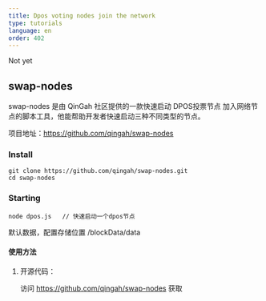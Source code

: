 ```yaml
---
title: Dpos voting nodes join the network
type: tutorials
language: en
order: 402
---
```


Not yet

## swap-nodes

swap-nodes 是由 QinGah 社区提供的一款快速启动 DPOS投票节点 加入网络节点的脚本工具，他能帮助开发者快速启动三种不同类型的节点。

项目地址：https://github.com/qingah/swap-nodes

### Install

```
git clone https://github.com/qingah/swap-nodes.git
cd swap-nodes
```

### Starting

```
node dpos.js   // 快速启动一个dpos节点

```

默认数据，配置存储位置 /blockData/data

#### 使用方法

1. 开源代码：

   访问 https://github.com/qingah/swap-nodes 获取
   
